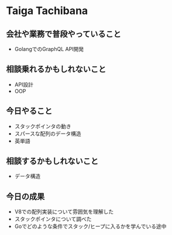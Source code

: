# Taiga Tachibana

## 会社や業務で普段やっていること

- GolangでのGraphQL API開発

## 相談乗れるかもしれないこと

- API設計
- OOP

## 今日やること

- スタックポインタの動き
- スパースな配列のデータ構造
- 英単語

## 相談するかもしれないこと

- データ構造

## 今日の成果

- V8での配列実装について雰囲気を理解した
- スタックポインタについて調べた
- Goでどのような条件でスタック/ヒープに入るかを学んでいる途中
